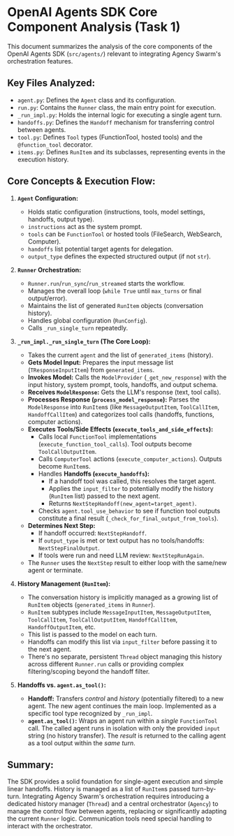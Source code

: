 # OpenAI Agents SDK Core Component Analysis (Task 1)

This document summarizes the analysis of the core components of the OpenAI Agents SDK (`src/agents/`) relevant to integrating Agency Swarm's orchestration features.

## Key Files Analyzed:

*   `agent.py`: Defines the `Agent` class and its configuration.
*   `run.py`: Contains the `Runner` class, the main entry point for execution.
*   `_run_impl.py`: Holds the internal logic for executing a single agent turn.
*   `handoffs.py`: Defines the `Handoff` mechanism for transferring control between agents.
*   `tool.py`: Defines `Tool` types (FunctionTool, hosted tools) and the `@function_tool` decorator.
*   `items.py`: Defines `RunItem` and its subclasses, representing events in the execution history.

## Core Concepts & Execution Flow:

1.  **`Agent` Configuration:**
    *   Holds static configuration (instructions, tools, model settings, handoffs, output type).
    *   `instructions` act as the system prompt.
    *   `tools` can be `FunctionTool` or hosted tools (FileSearch, WebSearch, Computer).
    *   `handoffs` list potential target agents for delegation.
    *   `output_type` defines the expected structured output (if not `str`).

2.  **`Runner` Orchestration:**
    *   `Runner.run`/`run_sync`/`run_streamed` starts the workflow.
    *   Manages the overall loop (`while True` until `max_turns` or final output/error).
    *   Maintains the list of generated `RunItem` objects (conversation history).
    *   Handles global configuration (`RunConfig`).
    *   Calls `_run_single_turn` repeatedly.

3.  **`_run_impl._run_single_turn` (The Core Loop):**
    *   Takes the current `agent` and the list of `generated_items` (history).
    *   **Gets Model Input:** Prepares the input message list (`TResponseInputItem`) from `generated_items`.
    *   **Invokes Model:** Calls the `ModelProvider` (`_get_new_response`) with the input history, system prompt, tools, handoffs, and output schema.
    *   **Receives `ModelResponse`:** Gets the LLM's response (text, tool calls).
    *   **Processes Response (`process_model_response`):** Parses the `ModelResponse` into `RunItem`s (like `MessageOutputItem`, `ToolCallItem`, `HandoffCallItem`) and categorizes tool calls (handoffs, functions, computer actions).
    *   **Executes Tools/Side Effects (`execute_tools_and_side_effects`):**
        *   Calls local `FunctionTool` implementations (`execute_function_tool_calls`). Tool outputs become `ToolCallOutputItem`.
        *   Calls `ComputerTool` actions (`execute_computer_actions`). Outputs become `RunItem`s.
        *   Handles **Handoffs (`execute_handoffs`):**
            *   If a handoff tool was called, this resolves the target agent.
            *   Applies the `input_filter` to potentially modify the history (`RunItem` list) passed to the next agent.
            *   Returns `NextStepHandoff(new_agent=target_agent)`.
        *   Checks `agent.tool_use_behavior` to see if function tool outputs constitute a final result (`_check_for_final_output_from_tools`).
    *   **Determines Next Step:**
        *   If handoff occurred: `NextStepHandoff`.
        *   If `output_type` is met or text output has no tools/handoffs: `NextStepFinalOutput`.
        *   If tools were run and need LLM review: `NextStepRunAgain`.
    *   The `Runner` uses the `NextStep` result to either loop with the same/new agent or terminate.

4.  **History Management (`RunItem`):**
    *   The conversation history is implicitly managed as a growing list of `RunItem` objects (`generated_items` in `Runner`).
    *   `RunItem` subtypes include `MessageInputItem`, `MessageOutputItem`, `ToolCallItem`, `ToolCallOutputItem`, `HandoffCallItem`, `HandoffOutputItem`, etc.
    *   This list is passed to the model on each turn.
    *   Handoffs can modify this list via `input_filter` before passing it to the next agent.
    *   There's no separate, persistent `Thread` object managing this history across different `Runner.run` calls or providing complex filtering/scoping beyond the handoff filter.

5.  **Handoffs vs. `agent.as_tool()`:**
    *   **Handoff:** Transfers *control* and *history* (potentially filtered) to a new agent. The new agent continues the main loop. Implemented as a specific tool type recognized by `_run_impl`.
    *   **`agent.as_tool()`:** Wraps an agent run within a *single* `FunctionTool` call. The called agent runs in isolation with only the provided `input` string (no history transfer). The *result* is returned to the calling agent as a tool output within the *same turn*.

## Summary:

The SDK provides a solid foundation for single-agent execution and simple linear handoffs. History is managed as a list of `RunItem`s passed turn-by-turn. Integrating Agency Swarm's orchestration requires introducing a dedicated history manager (`Thread`) and a central orchestrator (`Agency`) to manage the control flow between agents, replacing or significantly adapting the current `Runner` logic. Communication tools need special handling to interact with the orchestrator.
